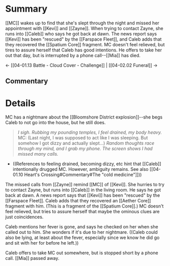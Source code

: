 # Summary
[[MC]] wakes up to find that she's slept through the night and missed her appointment with [[Kevi]] and [[Zayne]]. When trying to contact Zayne, she runs into [[Caleb]] who says he got back at dawn. The news report says [[Kevi]] has been "rescued" by the [[Farspace Fleet]], and Caleb adds that they recovered the [[Spatium Core]] fragment. MC doesn't feel relieved, but tires to assure herself that Caleb has good intentions. He offers to take her out that day, but is interrupted by a phone call--[[Mia]] has died.

← [[04-01.13 Battle - Cloud Cover - Challenge]] | [[04-02.02 Funeral]] →
## Commentary

# Details
MC has a nightmare about the [[Bloomshore District explosion]]--she begs Caleb to not go into the house, but he still does.

> *I sigh. Rubbing my pounding temples, I feel drained, my body heavy.*
> MC: (Last night, I was supposed to act like I was sleeping. But somehow I got dizzy and actually slept...)
> *Random thoughts race through my mind, and I grab my phone. The screen shows I had missed many calls.*
* ((References to feeling drained, becoming dizzy, etc hint that [[Caleb]] intentionally drugged MC. However, ambiguity remains. See also [[04-01.10 Heart's Crossing#Commentary#The "cold medicine"]]))

The missed calls from [[Zayne]] remind [[MC]] of [[Kevi]]. She hurries to try to contact Zayne, but runs into [[Caleb]] in the living room. He says he got back at dawn. A news report says that [[Kevi]] has been "rescued" by the [[Farspace Fleet]]. Caleb adds that they recovered an [[Aether Core]] fragment with him. (This is a fragment of the [[Spatium Core]].) MC doesn't feel relieved, but tries to assure herself that maybe the ominous clues are just coincidences.

Caleb mentions her fever is gone, and says he checked on her when she called out to him. She wonders if it's due to her nightmare. ((Caleb could also be lying, at least about the fever, especially since we know he did go and sit with her for before he left.))

Caleb offers to take MC out somewhere, but is stopped short by a phone call. [[Mia]] passed away.